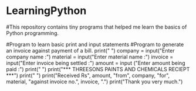 # LearningPython
#This repository contains tiny programs that helped me learn the basics of Python programming.

#Program to learn basic print and input statements
#Program to generate an invoice against payment of a bill.
print(" ")
company = input("Enter company name :")
material = input("Enter material name :")
invoice = input("Enter invoice being settled :")
amount = input ("Enter amount being paid :")
print(" ")
print("*** THREESONS PAINTS AND CHEMICALS RECIEPT ***")
print(" ")
print("Received Rs", amount, "from", company, "for", material, "against invoice no.", invoice, ".")
print("Thank you very much.")
